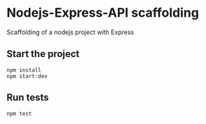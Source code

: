 # Nodejs-Express-API scaffolding

Scaffolding of a nodejs project with Express

## Start the project

```
npm install
npm start:dev
```

## Run tests

```
npm test
```
